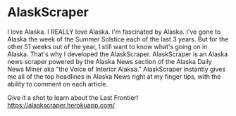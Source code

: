 # AlaskScraper
I love Alaska.  I REALLY love Alaska.  I'm fascinated by Alaska.  I've gone to Alaska the week of the Summer Solstice each of the last 3 years.  But for the other 51 weeks out of the year, I still want to know what's going on in Alaska.  That's why I developed the AlaskScraper.  AlaskScraper is an Alaska news scraper powered by the Alaska News section of the Alaska Daily News Miner aka "the Voice of Interior Alaksa."  AlaskScraper instantly gives me all of the top headlines in Alaska News right at my finger tips, with the ability to comment on each article.

Give it a shot to learn about the Last Frontier!
https://alaskscraper.herokuapp.com/
